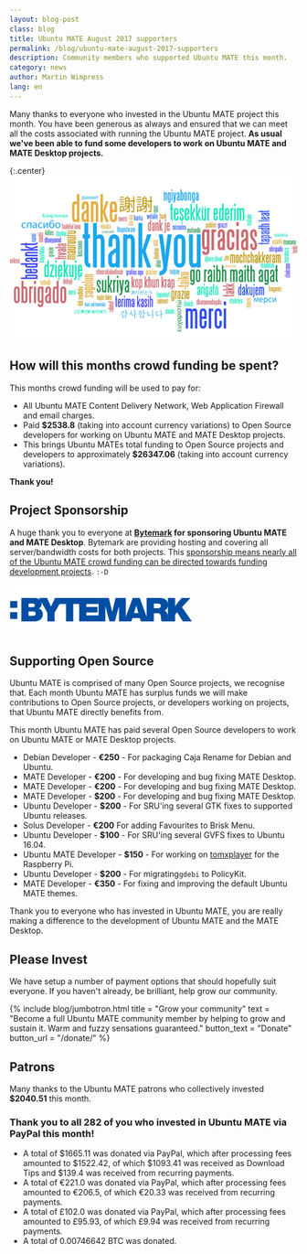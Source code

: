 ```yaml
---
layout: blog-post
class: blog
title: Ubuntu MATE August 2017 supporters
permalink: /blog/ubuntu-mate-august-2017-supporters
description: Community members who supported Ubuntu MATE this month.
category: news
author: Martin Wimpress
lang: en
---
```


Many thanks to everyone who invested in the Ubuntu MATE project this
month. You have been generous as always and ensured that we can meet
all the costs associated with running the Ubuntu MATE project. **As
usual we've been able to fund some developers to work on Ubuntu MATE
and MATE Desktop projects.**

{:.center}
![Thank you!](/gallery/blog/thankyou.png)

## How will this months crowd funding be spent?

This months crowd funding will be used to pay for:

  * All Ubuntu MATE Content Delivery Network, Web Application Firewall and email charges.
  * Paid **$2538.8** (taking into account currency variations) to Open Source developers for working on Ubuntu MATE and MATE Desktop projects.
  * This brings Ubuntu MATEs total funding to Open Source projects and developers to approximately **$26347.06** (taking into account currency variations).

**Thank you!**

## Project Sponsorship

A huge thank you to everyone at
**[Bytemark](https://www.bytemark.co.uk/r/ubuntu-mate/) for
sponsoring Ubuntu MATE and MATE Desktop**. Bytemark are providing hosting
and covering all server/bandwidth costs for both projects. This
[sponsorship means nearly all of the Ubuntu MATE crowd
funding can be directed towards funding development
projects](https://ubuntu-mate.org/blog/bytemark-sponsor-ubuntu-mate/).
`:-D`

![Bytemark logo](/images/sponsors/bytemark.png)

## Supporting Open Source

Ubuntu MATE is comprised of many Open Source projects, we recognise
that. Each month Ubuntu MATE has surplus funds we will make
contributions to Open Source projects, or developers working on
projects, that Ubuntu MATE directly benefits from.

This month Ubuntu MATE has paid several Open Source developers to work
on Ubuntu MATE or MATE Desktop projects.

  * Debian Developer - **&euro;250** - For packaging Caja Rename for Debian and Ubuntu.
  * MATE Developer - **&euro;200** - For developing and bug fixing MATE Desktop.
  * MATE Developer - **&euro;200** - For developing and bug fixing MATE Desktop.
  * MATE Developer - **$200** - For developing and bug fixing MATE Desktop.
  * Ubuntu Developer - **$200** - For SRU'ing several GTK fixes to supported Ubuntu releases.
  * Solus Developer - **&euro;200** For adding Favourites to Brisk Menu.
  * Ubuntu Developer - **$100** - For SRU'ing several GVFS fixes to Ubuntu 16.04.
  * Ubuntu MATE Developer - **$150** - For working on [tomxplayer](https://github.com/Meticulus/tomxplayer) for the Raspberry Pi.
  * Ubuntu Developer - **$200** - For migrating`gdebi` to PolicyKit.
  * MATE Developer - **&euro;350** - For fixing and improving the default Ubuntu MATE themes.

Thank you to everyone who has invested in Ubuntu MATE, you are really
making a difference to the development of Ubuntu MATE and the MATE
Desktop.

## Please Invest

We have setup a number of payment options that should hopefully suit
everyone. If you haven't already, be brilliant, help grow our
community.

{% include blog/jumbotron.html
    title = "Grow your community"
    text = "Become a full Ubuntu MATE community member by helping to grow and sustain it. Warm and fuzzy sensations guaranteed."
    button_text = "Donate"
    button_url = "/donate/"
%}

## Patrons

Many thanks to the Ubuntu MATE patrons who collectively invested **$2040.51** this month.

<h3>Thank you to all 282 of you who invested in Ubuntu MATE via PayPal this month!</h3>

  * A total of $1665.11 was donated via PayPal, which after processing fees amounted to $1522.42, of which $1093.41 was received as Download Tips and $139.4 was received from recurring payments.
  * A total of &euro;221.0 was donated via PayPal, which after processing fees amounted to &euro;206.5, of which &euro;20.33 was received from recurring payments.
  * A total of &pound;102.0 was donated via PayPal, which after processing fees amounted to &pound;95.93, of which &pound;9.94 was received from recurring payments.
  * A total of 0.00746642 BTC was donated.
